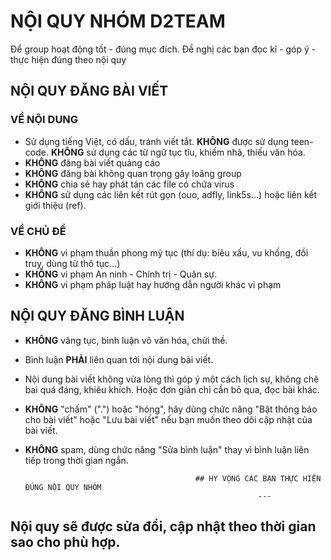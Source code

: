 # NỘI QUY NHÓM D2TEAM

Để group hoạt động tốt - đúng mục đích. Đề nghị các bạn đọc kĩ - góp ý - thực hiện đúng theo nội quy

## NỘI QUY ĐĂNG BÀI VIẾT

### VỀ NỘI DUNG
- Sử dụng tiếng Việt, có dấu, tránh viết tắt. **KHÔNG** được sử dụng teen-code. **KHÔNG** sử dụng các từ ngữ tục tĩu, khiếm nhã, thiếu văn hóa.
- **KHÔNG** đăng bài viết quảng cáo 
- **KHÔNG** đăng bài không quan trọng gây loãng group
- **KHÔNG** chia sẻ hay phát tán các file có chứa virus
- **KHÔNG** sử dụng các liên kết rút gọn (ouo, adfly, link5s...) hoặc liên kết giới thiệu (ref).

### VỀ CHỦ ĐỀ
- **KHÔNG** vi phạm thuần phong mỹ tục (thí dụ: biêu xấu, vu khống, đồi truỵ, dùng từ thô tục...)
- **KHÔNG** vi phạm An ninh - Chính trị - Quân sự.
- **KHÔNG** vi phạm pháp luật hay hướng dẫn người khác vi phạm

## NỘI QUY ĐĂNG BÌNH LUẬN

- **KHÔNG** văng tục, bình luận vô văn hóa, chửi thề.
- Bình luận **PHẢI** liên quan tới nội dung bài viết.
- Nội dung bài viết không vừa lòng thì góp ý một cách lịch sự, không chê bai quá đáng, khiêu khích. Hoặc đơn giản chỉ cần bỏ qua, đọc bài khác.
- **KHÔNG** "chấm" (".") hoặc "hóng", hãy dùng chức năng "Bật thông báo cho bài viết" hoặc "Lưu bài viết" nếu bạn muốn theo dõi cập nhật của bài viết.
- **KHÔNG** spam, dùng chức năng "Sửa bình luận" thay vì bình luận liên tiếp trong thời gian ngắn.

                                            ## HY VỌNG CÁC BẠN THỰC HIỆN ĐÚNG NỘI QUY NHÓM
                                                          ---

## Nội quy sẽ được sửa đổi, cập nhật theo thời gian sao cho phù hợp.
